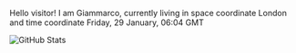 Hello visitor! I am Giammarco, currently living in space coordinate London and time coordinate Friday, 29 January, 06:04 GMT

![GitHub Stats](https://github-readme-stats.vercel.app/api?username=grcasanova)
